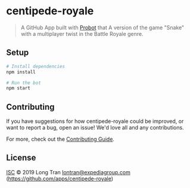 # centipede-royale

> A GitHub App built with [Probot](https://github.com/probot/probot) that A version of the game &quot;Snake&quot; with a multiplayer twist in the Battle Royale genre.

## Setup

```sh
# Install dependencies
npm install

# Run the bot
npm start
```

## Contributing

If you have suggestions for how centipede-royale could be improved, or want to report a bug, open an issue! We'd love all and any contributions.

For more, check out the [Contributing Guide](CONTRIBUTING.md).

## License

[ISC](LICENSE) © 2019 Long Tran <lontran@expediagroup.com> (https://github.com/apps/centipede-royale)

